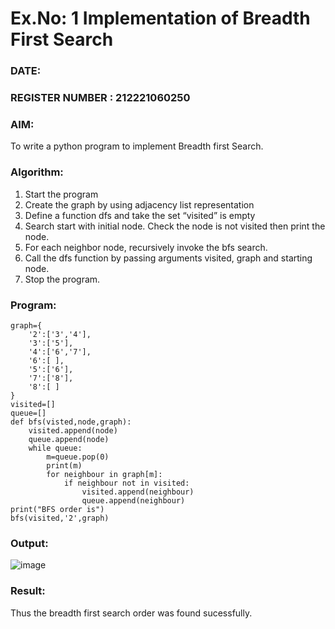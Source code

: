# Ex.No: 1  Implementation of Breadth First Search
### DATE:                                                                        
### REGISTER NUMBER : 212221060250
### AIM: 
To write a python program to implement Breadth first Search. 
### Algorithm:
1. Start the program
2. Create the graph by using adjacency list representation
3. Define a function dfs and take the set “visited” is empty 
4. Search start with initial node. Check the node is not visited then print the node.
5. For each neighbor node, recursively invoke the bfs search.
6. Call the dfs function by passing arguments visited, graph and starting node.
7. Stop the program.
### Program:
```
graph={
    '2':['3','4'],
    '3':['5'],
    '4':['6','7'],
    '6':[ ],
    '5':['6'],
    '7':['8'],
    '8':[ ]
}
visited=[]
queue=[]
def bfs(visted,node,graph):
    visited.append(node)
    queue.append(node)
    while queue:
        m=queue.pop(0)
        print(m)
        for neighbour in graph[m]:
            if neighbour not in visited:
                visited.append(neighbour)
                queue.append(neighbour)
print("BFS order is")
bfs(visited,'2',graph)

```
### Output:


![image](https://github.com/Rajithxx/AI_Lab_2023-24/assets/148357145/3d77ccbe-9b4e-4245-972f-bb262bd232d1)


### Result:
Thus the breadth first search order was found sucessfully.

